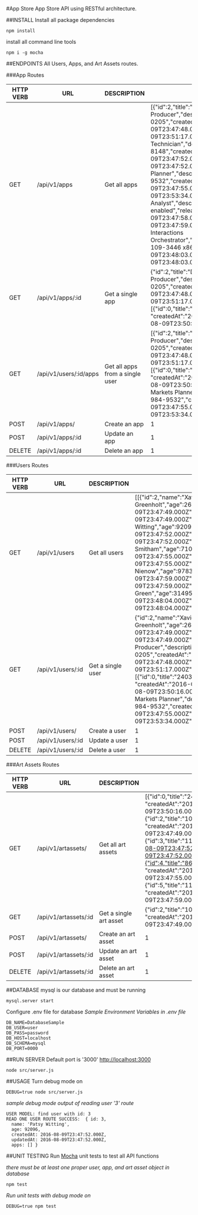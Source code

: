 #App Store
App Store API using RESTful architecture.

##INSTALL
Install all package dependencies
```
npm install
```

install all command line tools
```
npm i -g mocha
```

##ENDPOINTS
All Users, Apps, and Art Assets routes.

###App Routes

| HTTP VERB | URL | DESCRIPTION | SAMPLE RESPONSE |
|---|---|---|---|
|GET|/api/v1/apps|Get all apps|[{"id":2,"title":"Direct Research Producer","description":"logistical","releaseDate":"(899) 823-0205","createdAt":"2016-08-09T23:47:48.000Z","updatedAt":"2016-08-09T23:51:17.000Z","appId":2},{"id":3,"title":"Central Research Technician","description":"optimizing","releaseDate":"(044) 770-8148","createdAt":"2016-08-09T23:47:52.000Z","updatedAt":"2016-08-09T23:47:52.000Z","appId":null},{"id":4,"title":"Forward Markets Planner","description":"neutral","releaseDate":"(502) 984-9532","createdAt":"2016-08-09T23:47:55.000Z","updatedAt":"2016-08-09T23:53:34.000Z","appId":2},{"id":5,"title":"Senior Response Analyst","description":"web-enabled","releaseDate":"129.959.8257","createdAt":"2016-08-09T23:47:58.000Z","updatedAt":"2016-08-09T23:47:59.000Z","appId":null},{"id":6,"title":"Regional Interactions Orchestrator","description":"background","releaseDate":"1-302-109-3446 x869","createdAt":"2016-08-09T23:48:03.000Z","updatedAt":"2016-08-09T23:48:03.000Z","appId":null}]|
|GET|/api/v1/apps/:id|Get a single app|{"id":2,"title":"Direct Research Producer","description":"logistical","releaseDate":"(899) 823-0205","createdAt":"2016-08-09T23:47:48.000Z","updatedAt":"2016-08-09T23:51:17.000Z","appId":2,"artassets":[{"id":0,"title":"24031","srcLink":"http://lorempixel.com/640/480", "createdAt":"2016-08-09T23:46:28.000Z","updatedAt":"2016-08-09T23:50:16.000Z","appArtId":2}]}|
|GET|/api/v1/users/:id/apps|Get all apps from a single user|[{"id":2,"title":"Direct Research Producer","description":"logistical","releaseDate":"(899) 823-0205","createdAt":"2016-08-09T23:47:48.000Z","updatedAt":"2016-08-09T23:51:17.000Z","appId":2,"artassets":[{"id":0,"title":"24031","srcLink":"http://lorempixel.com/640/480", "createdAt":"2016-08-09T23:46:28.000Z","updatedAt":"2016-08-09T23:50:16.000Z","appArtId":2}]},{"id":4,"title":"Forward Markets Planner","description":"neutral","releaseDate":"(502) 984-9532","createdAt":"2016-08-09T23:47:55.000Z","updatedAt":"2016-08-09T23:53:34.000Z","appId":2,"artassets":[]}]|
|POST|/api/v1/apps/|Create an app|1|
|POST|/api/v1/apps/:id|Update an app|1|
|DELETE|/api/v1/apps/:id|Delete an app|1|

###Users Routes

| HTTP VERB | URL | DESCRIPTION | SAMPLE RESPONSE |
|---|---|---|---|
|GET|/api/v1/users|Get all users|[[{"id":2,"name":"Xavier Greenholt","age":26290,"createdAt":"2016-08-09T23:47:49.000Z","updatedAt":"2016-08-09T23:47:49.000Z"},{"id":3,"name":"Patsy Witting","age":92096,"createdAt":"2016-08-09T23:47:52.000Z","updatedAt":"2016-08-09T23:47:52.000Z"},{"id":4,"name":"Kylie Smitham","age":71034,"createdAt":"2016-08-09T23:47:55.000Z","updatedAt":"2016-08-09T23:47:55.000Z"},{"id":5,"name":"Zora Nienow","age":97830,"createdAt":"2016-08-09T23:47:59.000Z","updatedAt":"2016-08-09T23:47:59.000Z"},{"id":6,"name":"Ambrose Green","age":31495,"createdAt":"2016-08-09T23:48:04.000Z","updatedAt":"2016-08-09T23:48:04.000Z"}]|
|GET|/api/v1/users/:id|Get a single user|{"id":2,"name":"Xavier Greenholt","age":26290,"createdAt":"2016-08-09T23:47:49.000Z","updatedAt":"2016-08-09T23:47:49.000Z","apps":[{"id":2,"title":"Direct Research Producer","description":"logistical","releaseDate":"(899) 823-0205","createdAt":"2016-08-09T23:47:48.000Z","updatedAt":"2016-08-09T23:51:17.000Z","appId":2,"artassets":[{"id":0,"title":"24031","srcLink":"http://lorempixel.com/640/480", "createdAt":"2016-08-09T23:46:28.000Z","updatedAt":"2016-08-09T23:50:16.000Z","appArtId":2}]},{"id":4,"title":"Forward Markets Planner","description":"neutral","releaseDate":"(502) 984-9532","createdAt":"2016-08-09T23:47:55.000Z","updatedAt":"2016-08-09T23:53:34.000Z","appId":2,"artassets":[]}]}|
|POST|/api/v1/users/|Create a user|1|
|POST|/api/v1/users/:id|Update a user|1|
|DELETE|/api/v1/users/:id|Delete a user|1|

###Art Assets Routes

| HTTP VERB | URL | DESCRIPTION | SAMPLE RESPONSE |
|---|---|---|---|
|GET|/api/v1/artassets/|Get all art assets|[{"id":0,"title":"24031","srcLink":"http://lorempixel.com/640/480",  "createdAt":"2016-08-09T23:46:28.000Z","updatedAt":"2016-08-09T23:50:16.000Z","appArtId":2},{"id":2,"title":"10416","srcLink":"http://lorempixel.com/640/480", "createdAt":"2016-08-09T23:47:49.000Z","updatedAt":"2016-08-09T23:47:49.000Z","appArtId":null},{"id":3,"title":"1107","srcLink":"http://lorempixel.com/640/480","createdAt":"2016-08-09T23:47:52.000Z","updatedAt":"2016-08-09T23:47:52.000Z","appArtId":null},{"id":4,"title":"86668","srcLink":"http://lorempixel.com/640/480", "createdAt":"2016-08-09T23:47:55.000Z","updatedAt":"2016-08-09T23:47:55.000Z","appArtId":null},{"id":5,"title":"11670","srcLink":"http://lorempixel.com/640/480", "createdAt":"2016-08-09T23:47:59.000Z","updatedAt":"2016-08-09T23:47:59.000Z","appArtId":null}]|
|GET|/api/v1/artassets/:id|Get a single art asset|{"id":2,"title":"10416","srcLink":"http://lorempixel.com/640/480", "createdAt":"2016-08-09T23:47:49.000Z","updatedAt":"2016-08-09T23:47:49.000Z","appArtId":null}|
|POST|/api/v1/artassets/|Create an art asset|1|
|POST|/api/v1/artassets/:id|Update an art asset|1|
|DELETE|/api/v1/artassets/:id|Delete an art asset|1|

##DATABASE
mysql is our database and must be running
```
mysql.server start
```
Configure .env file for database
*Sample Environment Variables in .env file*
```
DB_NAME=DatabaseSample
DB_USER=user
DB_PASS=password
DB_HOST=localhost
DB_SCHEMA=mysql
DB_PORT=0000

```

##RUN SERVER
Default port is '3000' [http://localhost:3000](http://localhost:3000)

```
node src/server.js
```

##USAGE
Turn debug mode on
```
DEBUG=true node src/server.js
```

*sample debug mode output of reading user '3' route*
```
USER MODEL: find user with id: 3
READ ONE USER ROUTE SUCCESS:  { id: 3,
  name: 'Patsy Witting',
  age: 92096,
  createdAt: 2016-08-09T23:47:52.000Z,
  updatedAt: 2016-08-09T23:47:52.000Z,
  apps: [] }
```

##UNIT TESTING
Run [Mocha](https://mochajs.org/) unit tests to test all API functions

*there must be at least one proper user, app, and art asset object in database*
```
npm test
```
*Run unit tests with debug mode on*
```
DEBUG=true npm test
```
